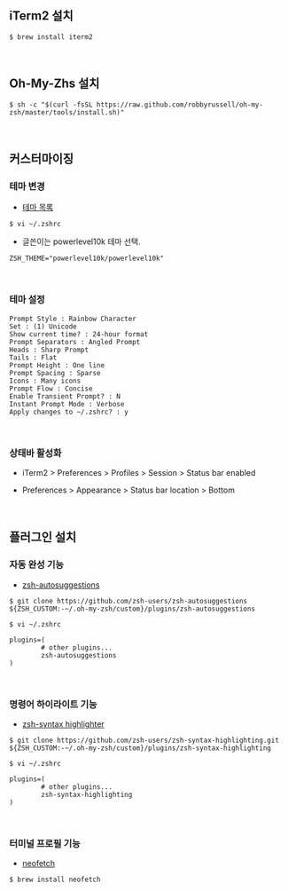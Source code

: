 ## iTerm2 설치

```
$ brew install iterm2
```

<br/>

## Oh-My-Zhs 설치

```
$ sh -c "$(curl -fsSL https://raw.github.com/robbyrussell/oh-my-zsh/master/tools/install.sh)"
```

<br/>

## 커스터마이징

### 테마 변경

- [테마 목록](https://github.com/ohmyzsh/ohmyzsh/wiki/Themes)

```
$ vi ~/.zshrc
```

- 글쓴이는 powerlevel10k 테마 선택.

```
ZSH_THEME="powerlevel10k/powerlevel10k"
```

<br/>

### 테마 설정

```
Prompt Style : Rainbow Character
Set : (1) Unicode
Show current time? : 24-hour format
Prompt Separators : Angled Prompt
Heads : Sharp Prompt
Tails : Flat
Prompt Height : One line
Prompt Spacing : Sparse
Icons : Many icons
Prompt Flow : Concise
Enable Transient Prompt? : N
Instant Prompt Mode : Verbose
Apply changes to ~/.zshrc? : y
```

<br/>

### 상태바 활성화

- iTerm2 > Preferences > Profiles > Session > Status bar enabled

- Preferences > Appearance > Status bar location > Bottom

<br/>

## 플러그인 설치

### 자동 완성 기능

- [zsh-autosuggestions](https://github.com/zsh-users/zsh-autosuggestions)

```
$ git clone https://github.com/zsh-users/zsh-autosuggestions ${ZSH_CUSTOM:-~/.oh-my-zsh/custom}/plugins/zsh-autosuggestions
```

```
$ vi ~/.zshrc
```

```
plugins=(
		# other plugins...
		zsh-autosuggestions
)
```

<br/>

### 명령어 하이라이트 기능

- [zsh-syntax highlighter](https://github.com/zsh-users/zsh-syntax-highlighting)

```
$ git clone https://github.com/zsh-users/zsh-syntax-highlighting.git ${ZSH_CUSTOM:-~/.oh-my-zsh/custom}/plugins/zsh-syntax-highlighting
```

```
$ vi ~/.zshrc
```

```
plugins=(
		# other plugins...
		zsh-syntax-highlighting
)
```

<br/>

### 터미널 프로필 기능

- [neofetch](https://github.com/dylanaraps/neofetch)

```
$ brew install neofetch
```
